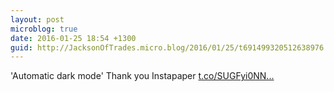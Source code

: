 ```yaml
---
layout: post
microblog: true
date: 2016-01-25 18:54 +1300
guid: http://JacksonOfTrades.micro.blog/2016/01/25/t691499320512638976.html
---
```

'Automatic dark mode'  Thank you Instapaper [t.co/SUGFyi0NN...](https://t.co/SUGFyi0NNZ)
